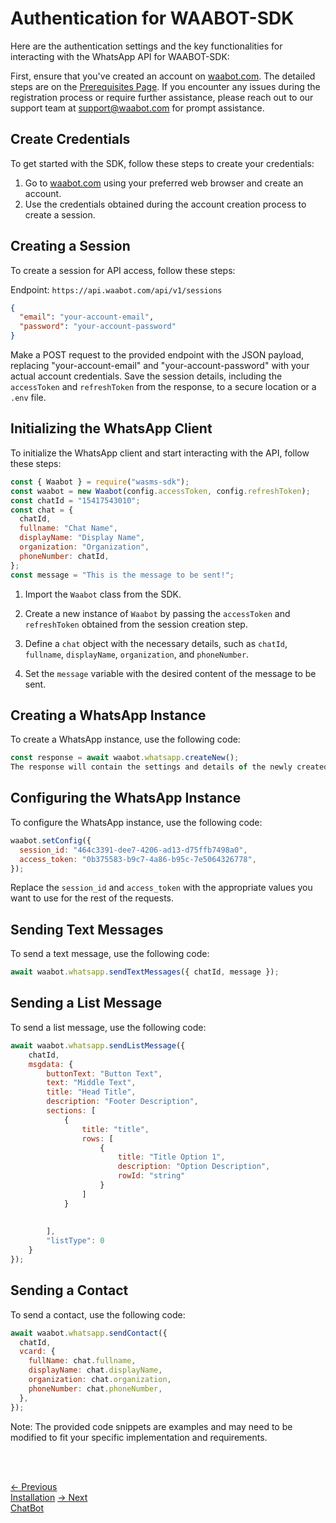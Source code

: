 <head>
<link rel="stylesheet" href="../style.css">
</head>
<body>
<div id="navigation-panel"></div>

# Authentication for WAABOT-SDK

Here are the authentication settings and the key functionalities for interacting with the WhatsApp API for WAABOT-SDK:

First, ensure that you've created an account on [waabot.com](https://waabot.com). The detailed steps are on the [Prerequisites Page](prerequisites.md). If you encounter any issues during the registration process or require further assistance, please reach out to our support team at [support@waabot.com](mailto:support@waabot.com) for prompt assistance.

## Create Credentials

To get started with the SDK, follow these steps to create your credentials:

1. Go to [waabot.com](https://waabot.com/) using your preferred web browser and create an account.
2. Use the credentials obtained during the account creation process to create a session.

## Creating a Session

To create a session for API access, follow these steps:

Endpoint: `https://api.waabot.com/api/v1/sessions`

```json
{
  "email": "your-account-email",
  "password": "your-account-password"
}
```

Make a POST request to the provided endpoint with the JSON payload, replacing "your-account-email" and "your-account-password" with your actual account credentials. Save the session details, including the `accessToken` and `refreshToken` from the response, to a secure location or a `.env` file.

## Initializing the WhatsApp Client

To initialize the WhatsApp client and start interacting with the API, follow these steps:

```javascript
const { Waabot } = require("wasms-sdk");
const waabot = new Waabot(config.accessToken, config.refreshToken);
const chatId = "15417543010";
const chat = {
  chatId,
  fullname: "Chat Name",
  displayName: "Display Name",
  organization: "Organization",
  phoneNumber: chatId,
};
const message = "This is the message to be sent!";
```

1. Import the `Waabot` class from the SDK.

2. Create a new instance of `Waabot` by passing the `accessToken` and `refreshToken` obtained from the session creation step.

3. Define a `chat` object with the necessary details, such as `chatId`, `fullname`, `displayName`, `organization`, and `phoneNumber`.

4. Set the `message` variable with the desired content of the message to be sent.

## Creating a WhatsApp Instance

To create a WhatsApp instance, use the following code:

```javascript
const response = await waabot.whatsapp.createNew();
The response will contain the settings and details of the newly created instance.
```

## Configuring the WhatsApp Instance

To configure the WhatsApp instance, use the following code:

```javascript
waabot.setConfig({
  session_id: "464c3391-dee7-4206-ad13-d75ffb7498a0",
  access_token: "0b375583-b9c7-4a86-b95c-7e5064326778",
});
```

Replace the `session_id` and `access_token` with the appropriate values you want to use for the rest of the requests.

## Sending Text Messages

To send a text message, use the following code:

```javascript
await waabot.whatsapp.sendTextMessages({ chatId, message });
```

## Sending a List Message

To send a list message, use the following code:

```javascript
await waabot.whatsapp.sendListMessage({
    chatId,
    msgdata: {
        buttonText: "Button Text",
        text: "Middle Text",
        title: "Head Title",
        description: "Footer Description",
        sections: [
            {
                title: "title",
                rows: [
                    {
                        title: "Title Option 1",
                        description: "Option Description",
                        rowId: "string"
                    }
                ]
            }
​
​
        ],
        "listType": 0
    }
});
```

## Sending a Contact

To send a contact, use the following code:

```javascript
await waabot.whatsapp.sendContact({
  chatId,
  vcard: {
    fullName: chat.fullname,
    displayName: chat.displayName,
    organization: chat.organization,
    phoneNumber: chat.phoneNumber,
  },
});
```

Note: The provided code snippets are examples and may need to be modified to fit your specific implementation and requirements.
​

<br> <br>

<footer>
  <a class="prev-page" href="installation.html">&larr; Previous <br>
  Installation</a>
   <a class="next-page" href="chatbot.html">&rarr; Next <br>
  ChatBot</a>
</footer>

  <script src="navigation.js"></script>
</body>
